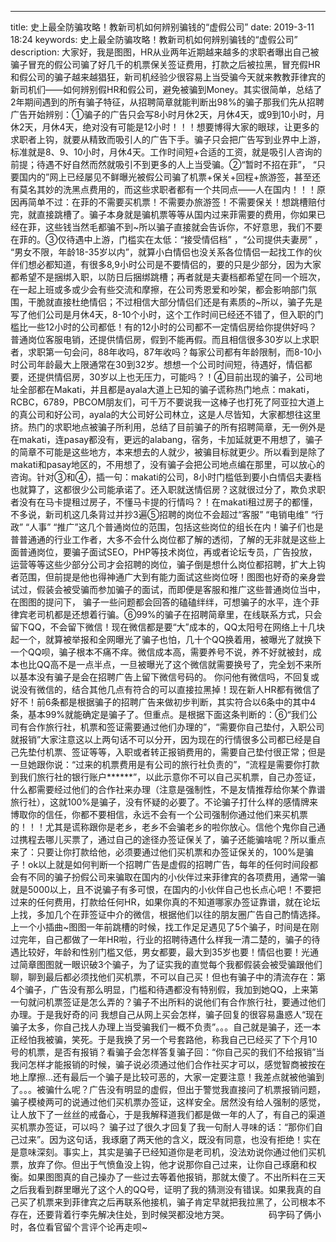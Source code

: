 ---
title: 史上最全防骗攻略！教新司机如何辨别骗钱的“虚假公司”
date: 2019-3-11 18:24
keywords: 史上最全防骗攻略！教新司机如何辨别骗钱的“虚假公司”
description: 大家好，我是图图，HR从业两年近期越来越多的求职者曝出自己被骗子冒充的假公司骗了好几千的机票保关签证费用，打款之后被拉黑，冒充假HR和假公司的骗子越来越猖狂，新司机经验少很容易上当受骗今天就来教教菲律宾的新司机们——如何辨别假HR和假公司，避免被骗到Money。其实很简单，总结了2年期间遇到的所有骗子特征，从招聘简章就能判断出98%的骗子那我们先从招聘广告开始辨别：①骗子的广告只会写8小时月休2天，月休4天，或9到10小时，月休2天，月休4天，绝对没有可能是12小时！！！想要博得大家的眼球，让更多的求职者上钩，就要从精致而吸引人的广告下手。骗子只会把广告写到业界中上游，标准就是8、9、10小时，月休4天。工作时间短+合适的工资，就是吸引人咨询的前提；待遇不好自然而然就吸引不到更多的人上当受骗。②“暂时不招在菲”， “只要国内的”网上已经屡见不鲜曝光被假公司骗了机票+保关+回程+旅游签，甚至还有莫名其妙的洗黑点费用的，而这些求职者都有一个共同点——人在国内！！！原因再简单不过：在菲的不需要买机票！不需要办旅游签！不需要保关！想跳槽赔付完，就直接跳槽了。骗子本身就是骗机票等等从国内过来菲需要的费用，你如果已经在菲，这些钱当然毛都骗不到~所以骗子直接就会告诉你，不好意思，我们不要在菲的。③仅待遇中上游，门槛实在太低：“接受情侣档” ，“公司提供夫妻房” ， “男女不限，年龄18-35岁以内”，就算小白情侣也没关系各位情侣一起找工作的伙伴们想必都知道，有很多8,9小时公司是不要情侣的，要的只是少部分，因为大家都希望不是捆绑入职，以防日后捆绑跳槽；再者就是夫妻档都希望在同一个班次，在一起上班或多或少会有些交流和摩擦，在公司秀恩爱和吵架，都会影响部门氛围，干脆就直接杜绝情侣；不过相信大部分情侣们还是有素质的~所以，骗子先是写了他们公司是月休4天，8-10个小时，这个工作时间已经还不错了，但入职的门槛比一些12小时的公司都低！有的12小时的公司都不一定情侣房给你提供好吗？普通岗位客服电销，还提供情侣房，假到不能再假。而且相信很多30岁以上求职者，求职第一句会问，88年收吗，87年收吗？每家公司都有年龄限制，而8-10小时公司年龄最大上限通常在30到32岁。想想一个公司时间短，待遇好，情侣都要，还提供情侣房，30岁以上也无压力，可能吗？！④目前出现的骗子，公司地址全部都在Makati，并且都是ayala大道上已知的骗子谎称热门地点：makati，RCBC，6789，PBCOM朋友们，可千万不要说我一这棒子也打死了阿亚拉大道上的真公司和好公司，ayala的大公司好公司林立，这是人尽皆知，大家都想往这里挤。热门的求职地点被骗子所利用，总结了目前骗子的所有招聘简章，无一例外是在makati，连pasay都没有，更远的alabang，宿务，卡加延就更不用想了，骗子的简章不可能是这些地方，本来想去的人就少，被骗目标就更少。所以看到是除了makati和pasay地区的，不用想了，没有骗子会把公司地点编在那里，可以放心的咨询。针对③和④，插一句：makati的公司，8小时门槛低到要小白情侣夫妻档也就算了，这都很少公司能承诺了。还入职就送情侣房？这就很过分了，欺负求职者没有在马卡提租过房子，不懂马卡提的行情吗？！在makati租过房子的都懂，不多说，新司机这几条背过并抄3遍⑤招聘的岗位不会超过“客服” “电销电维” “行政” “人事” “推广”这几个普通岗位的范围，包括这些岗位的组长在内！骗子们也是普普通通的行业工作者，大多不会什么岗位都了解的透彻，了解的无非就是这些上面普通岗位，要骗子面试SEO，PHP等技术岗位，再或者论坛专员，广告投放，运营等等这些少部分公司才会招聘的岗位，骗子倒是想什么岗位都招聘，扩大上钩者范围，但前提是他也得神通广大到有能力面试这些岗位呀！图图也好奇的亲身尝试过，假装会被受骗而参加骗子的面试，而即便是客服和推广这些普通岗位当中，在图图的提问下， 骗子一些问题都会回答的磕磕绊绊，可想骗子的水平，连个菲律宾老司机都是还想着行骗。⑥99%的骗子在招聘简章里，在线联系方式，只会留下QQ，不会留下微信！现在微信都是要“大”成本的，QQ太阳号在网络上十几块起一个，就算被举报和全网曝光了骗子也怕，几十个QQ换着用，被曝光了就换下一个QQ呗，骗子根本不痛不痒。微信成本高，需要养号不说，养不好就被封，成本也比QQ高不是一点半点，一旦被曝光了这个微信就需要换号了，完全划不来所以基本没有骗子是会在招聘广告上留下微信号码的。 你问他有微信吗，不回复或说没有微信的，结合其他几点有符合的可以直接拉黑掉！现在新人HR都有微信了好不！前6条都是根据骗子的招聘广告来做初步判断，其实符合以6条中的其中4条，基本99%就能确定是骗子了。但重点。是根据下面这条判断的：⑥“我们公司有合作旅行社，机票和签证需要通过他们办理的”，“需要你自己垫付，入职公司就报销”大家注意这以上两句话不可以分开，因为现在的行情很多公司都已经是自己先垫付机票、签证等等，入职或者转正报销费用的，需要自己垫付很正常；但是一旦她跟你说：“过来的机票费用是有公司的旅行社负责的”，“流程是需要你打款到我们旅行社的银行账户******”，以此示意你不可以自己买机票，自己办签证，什么都需要经过他们的合作社来办理（注意是强制性，不是友情推荐给你某个靠谱旅行社），这就100%是骗子，没有怀疑的必要了。不论骗子打什么样的感情牌来博取你的信任，你都不要相信，永远不会有一个公司强制你通过他们来买机票的！！！尤其是谎称跟你是老乡，老乡不会骗老乡的啦你放心。信他个鬼你自己通过携程去哪儿买票了，通过自己的途径办签证保关了，骗子还能骗啥呢？所以重点来了：只要让你打款给他，必须要通过他们买机票和办签证保关的，100%是骗子！ok以上就是如何判断一个招聘广告是虚假的招聘广告，每年的任何时间段都会有不同的骗子扮假公司来骗取在国内的小伙伴过来菲律宾的各项费用，通常一骗就是5000以上，且不说骗子有多可恨，在国内的小伙伴自己也长点心吧！不要把过来的任何费用，打款给任何HR，如果你真的不知道哪家办签证靠谱，就在论坛上找，多加几个在菲签证中介的微信，根据他们以往的朋友圈广告自己酌情选择。上一个小插曲~图图一年前跳槽的时候，找工作足足遇见了5个骗子，时间是在刚过完年，自己都做了一年HR啦，行业的招聘待遇什么样我一清二楚的，骗子的待遇比较好，年龄和性别门槛又低，男女都要，最大到35岁也要！情侣也要！光通过简章图图就一眼识破3个骗子，为了证实我的直觉每个我都假装会被受骗跟他们聊，聊到最后都必须找他们买机票，不可以自己买！但也有骗子中的清流存在：第4个骗子，广告没有那么明显，门槛和待遇都没有特别假，我加到她QQ，上来第一句就问机票签证是怎么弄的？骗子不出所料的说他们有合作旅行社，要通过他们办理。于是我好奇的问 我想自己从网上买会怎样，骗子回复的很容易蛊惑人“现在骗子太多，你自己找人办理上当受骗我们一概不负责”。。。自己就是骗子，还一本正经怕我被骗，笑死。于是我换了另一个号套路他，称我自己已经买了下个月10号的机票，是否有报销？看骗子会怎样答复骗子回：“你自己买的我们不给报销”当我问怎样才能报销的时候，骗子说必须通过他们合作社买才可以，感觉智商被按在地上摩擦...还有最后一个骗子是比较可恶的，大家一定要注意！我差点就被他骗到了。。。被骗什么呢？广告没有明显的虚假，但出于警觉我直接问了机票报销问题，骗子模棱两可的说通过他们买机票办签证，这样安全。居然没有给人强制的感觉，让人放下了一丝丝的戒备心，于是我解释道我们都是做一年的人了，有自己的渠道买机票办签证，可以吗？ 骗子过了很久才回复了我一句耐人寻味的话：“那你们自己过来”。因为这句话，我琢磨了两天他的含义，既没有同意，也没有拒绝！实在是意味深刻。事实上，其实是骗子已经知道你是老司机，没法劝说你通过他们买机票，放弃了你。但出于气愤鱼没上钩，他才说那你自己过来，让你自己琢磨和权衡。如果图图真的自己操办了一些过去等着他报销，那就太傻了。不出所料在三天之后我看到群里曝光了这个人的QQ号，证明了我的猜测没有错误。如果我真的自己买了机票来到菲律宾之后再联系他接机，骗子肯定早就把我拉黑了，公司根本不存在，还要背着行李先解决住处，到时候哭都没地方哭。                码字码了俩小时，各位看官留个言评个论再走呗~
